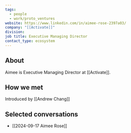 ```yaml
---
tags:
  - people
  - work/proto_ventures
website: https://www.linkedin.com/in/aimee-rose-2397a03/
company: "[[Activate]]"
division: 
job title: Executive Managing Director
contact_type: ecosystem
---
```

## About
Aimee is Executive Managing Director at [[Activate]].

## How we met
Introduced by [[Andrew Chang]]

## Selected conversations
- [[2024-09-17 Aimee Rose]]